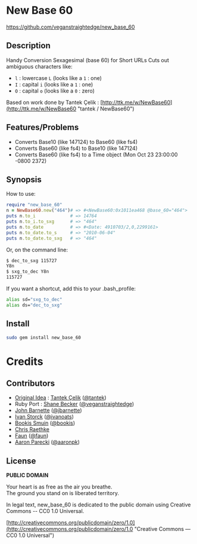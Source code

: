 # New Base 60

https://github.com/veganstraightedge/new_base_60


## Description

Handy Conversion Sexagesimal (base 60) for Short URLs
Cuts out ambiguous characters like:

* `l` : lowercase `L` (looks like a `1` : one)
* `I` : capital   `i` (looks like a `1` : one)
* `O` : capital   `o` (looks like a `0` : zero)

Based on work done by Tantek Çelik : [http://ttk.me/w/NewBase60](http://ttk.me/w/NewBase60 "tantek / NewBase60")

## Features/Problems

* Converts Base10 (like 147124) to Base60 (like fs4)
* Converts Base60 (like fs4) to Base10 (like 147124)
* Converts Base60 (like fs4) to a Time object (Mon Oct 23 23:00:00 -0800 2372)

## Synopsis

How to use:

```ruby
require "new_base_60"
n = NewBase60.new("464")# => #<NewBase60:0x1011ea468 @base_60="464">
puts n.to_i             # => 14764
puts n.to_i.to_sxg      # => "464"
puts n.to_date          # => #<Date: 4910703/2,0,2299161>
puts n.to_date.to_s     # => "2010-06-04"
puts n.to_date.to_sxg   # => "464"
```

Or, on the command line:

```bash
$ dec_to_sxg 115727
Y8n
$ sxg_to_dec Y8n
115727
```

If you want a shortcut, add this to your .bash_profile:

```bash
alias sd="sxg_to_dec"
alias ds="dec_to_sxg"
```

## Install

```bash
sudo gem install new_base_60
```

# Credits
## Contributors

* [Original Idea](http://tantek.com/w/NewBase60 "tantek / NewBase60") : [Tantek Çelik](http://tantek.com "tantek.com") ([@tantek](https://github.com/tantek))
* Ruby Port : [Shane Becker](http://iamshane.com "I&#x27;m Shane Becker") ([@veganstraightedge](https://github.com/veganstraightedge))
* [John Barnette](http://www.jbarnette.com "John Barnette") ([@jbarnette](https://github.com/jbarnette))
* [Ivan Storck](http://ivanoats.com "Ivan Storck") ([@ivanoats](https://github.com/ivanoats))
* [Bookis Smuin](https://twitter.com/bookis) ([@bookis](https://github.com/bookis))
* [Chris Raethke](https://github.com/veganstraightedge/new_base_60/commit/725bbcc8f05016bca59a2643cc03cc25f14eedd0)
* [Faun](http://www.saschawinter.com "Sascha Faun Winter") ([@faun](https://github.com/faun))
* [Aaron Parecki](http://aaronparecki.com "Aaron Parecki") ([@aaronpk](https://github.com/aaronpk))




## License

**PUBLIC DOMAIN**

Your heart is as free as the air you breathe. <br>
The ground you stand on is liberated territory.

In legal text, new_base_60 is dedicated to the public domain
using Creative Commons -- CC0 1.0 Universal.

[http://creativecommons.org/publicdomain/zero/1.0](http://creativecommons.org/publicdomain/zero/1.0 "Creative Commons &mdash; CC0 1.0 Universal")
